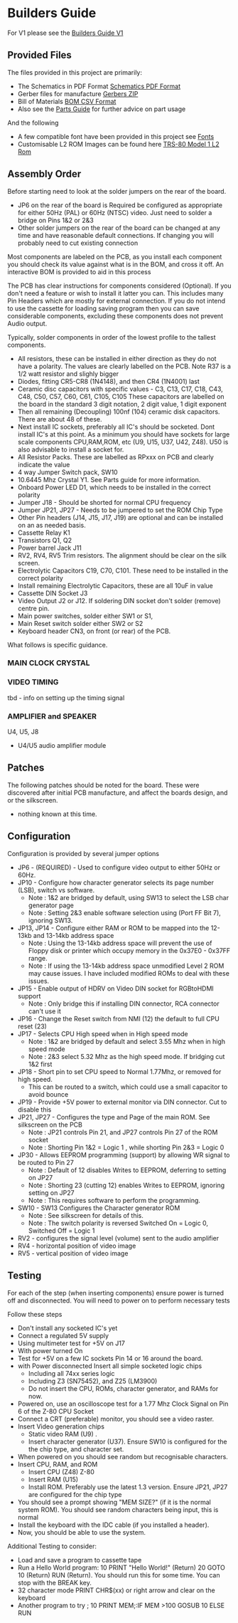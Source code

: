 
# Builders Guide

For V1 please see the [Builders Guide V1](/BUILDING-V1.md)

## Provided Files

The files provided in this project are primarily:

- The Schematics in PDF Format [Schematics PDF Format](/pcb/TRS-80-MP-SchematicsV2.pdf)
- Gerber files for manufacture [Gerbers ZIP](/pcb/TRS-80-MP_GerberV2.zip)
- Bill of Materials [BOM CSV Format](/pcb/TRS-80-MP-BillOfMatV2.csv)
- Also see the [Parts Guide](PARTS_GUIDE.md) for further advice on part usage

And the following
- A few compatible font have been provided in this project see [Fonts](/fonts/README.md)
- Customisable L2 ROM Images can be found here [TRS-80 Model 1 L2 Rom](https://github.com/kiwisincebirth/TRS-80)

## Assembly Order

Before starting need to look at the solder jumpers on the rear of the board.
- JP6 on the rear of the board is Required be configured as appropriate for either
  50Hz (PAL) or 60Hz (NTSC) video. Just need to solder a bridge on Pins 1&2 or 2&3
- Other solder jumpers on the rear of the board can be changed at any time and have
  reasonable default connections. If changing you will probably need to cut existing connection

Most components are labeled on the PCB, as you install each component you should check its value
against what is in the BOM, and cross it off. An interactive BOM is provided to aid in this process

The PCB has clear instructions for components considered (Optional). If you don't need a feature
or wish to install it latter you can. This includes many Pin Headers which are mostly for external connection.
If you do not intend to use the cassette for loading saving program then you can save
considerable components, excluding these components does not prevent Audio output.

Typically, solder components in order of the lowest profile to the tallest components.
- All resistors, these can be installed in either direction as they do not have a polarity.
  The values are clearly labelled on the PCB. Note R37 is a 1/2 watt resistor and slighly bigger
- Diodes, fitting CR5-CR8 (1N4148), and then CR4 (1N4001) last
- Ceramic disc capacitors with specific values - C3, C13, C17, C18, C43, C48, C50, C57, C60, C61, C105, C105
  These capacitors are labelled on the board in the standard 3 digit notation, 2 digit value, 1 digit exponent
- Then all remaining (Decoupling) 100nf (104) ceramic disk capacitors. There are about 48 of these.
- Next install IC sockets, preferably all IC's should be socketed. Dont install IC's at this point. 
  As a minimum you should have sockets for large scale components CPU,RAM,ROM, etc (U9, U15, U37, U42, Z48). 
  U50 is also advisable to install a socket for.
- All Resistor Packs. These are labelled as RPxxx on PCB and clearly indicate the value
- 4 way Jumper Switch pack, SW10
- 10.6445 Mhz Crystal Y1. See Parts guide for more information.
- Onboard Power LED D1, which needs to be installed in the correct polarity
- Jumper J18 - Should be shorted for normal CPU frequency
- Jumper JP21, JP27 - Needs to be jumpered to set the ROM Chip Type
- Other Pin headers (J14, J15, J17, J19) are optional and can be installed on an as needed basis.
- Cassette Relay K1
- Transistors Q1, Q2
- Power barrel Jack J11
- RV2, RV4, RV5 Trim resistors. The alignment should be clear on the silk screen. 
- Electrolytic Capacitors C19, C70, C101. These need to be installed in the correct polarity
- Install remaining Electrolytic Capacitors, these are all 10uF in value
- Cassette DIN Socket J3
- Video Output J2 or J12. If soldering DIN socket don't solder (remove) centre pin.
- Main power switches, solder either SW1 or S1, 
- Main Reset switch solder either SW2 or S2
- Keyboard header CN3, on front (or  rear) of the PCB.

What follows is specific guidance.

### MAIN CLOCK CRYSTAL

### VIDEO TIMING

tbd - info on setting up the timing signal 

### AMPLIFIER and SPEAKER

U4, U5, J8
- U4/U5 audio amplifier module

## Patches

The following patches should be noted for the board. These were discovered after initial PCB manufacture, and affect
the boards design, and or the silkscreen.
- nothing known at this time.

## Configuration

Configuration is provided by several jumper options
- JP6 - (REQUIRED) - Used to configure video output to either 50Hz or 60Hz.
- JP10 - Configure how character generator selects its page number (LSB), switch vs software. 
  - Note : 1&2 are bridged by default, using SW13 to select the LSB char generator page
  - Note : Setting 2&3 enable software selection using (Port FF Bit 7), ignoring SW13. 
- JP13, JP14 - Configure either RAM or ROM to be mapped into the 12-13kb and 13-14kb address space
  - Note : Using the 13-14kb address space will prevent the use of Floppy disk 
    or printer which occupy memory in the 0x37E0 - 0x37FF range. 
  - Note : If using the 13-14kb address space unmodified Level 2 ROM may cause issues.
    I have included modified ROMs to deal with these issues.
- JP15 - Enable output of HDRV on Video DIN socket for RGBtoHDMI support
  - Note : Only bridge this if installing DIN connector, RCA connector can't use it
- JP16 - Change the Reset switch from NMI (12) the default to full CPU reset (23)
- JP17 - Selects CPU High speed when in High speed mode
  - Note : 1&2 are bridged by default and select 3.55 Mhz when in high speed mode
  - Note : 2&3 select 5.32 Mhz as the high speed mode. If bridging cut 1&2 first
- JP18 - Short pin to set CPU speed to Normal 1.77Mhz, or removed for high speed.
  - This can be routed to a switch, which could use a small capacitor to avoid bounce
- JP19 - Provide +5V power to external monitor via DIN connector. Cut to disable this
- JP21, JP27 - Configures the type and Page of the main ROM. See silkscreen on the PCB
  - Note : JP21 controls Pin 21, and JP27 controls Pin 27 of the ROM socket
  - Note : Shorting Pin 1&2 = Logic 1 , while shorting Pin 2&3 = Logic 0
- JP30 - Allows EEPROM programming (support) by allowing WR signal to be routed to Pin 27
  - Note : Default of 12 disables Writes to EEPROM, deferring to setting on JP27 
  - Note : Shorting 23 (cutting 12) enables Writes to EEPROM, ignoring setting on JP27
  - Note : This requires software to perform the programming.
- SW10 - SW13 Configures the Character generator ROM
  - Note : See silkscreen for details of this.
  - Note : The switch polarity is reversed Switched On = Logic 0, Switched Off = Logic 1
- RV2 - configures the signal level (volume) sent to the audio amplifier
- RV4 - horizontal position of video image
- RV5 - vertical position of video image

## Testing

For each of the step (when inserting components) ensure power is turned off and disconnected. 
You will need to power on to perform necessary tests

Follow these steps
- Don't install any socketed IC's yet
- Connect a regulated 5V supply
- Using multimeter test for +5V on J17
- With power turned On
- Test for +5V on a few IC sockets Pin 14 or 16 around the board.
- with Power disconnected Insert all simple socketed logic chips
    - Including all 74xx series logic
    - Including Z3 (SN75452), and Z25 (LM3900)
    - Do not insert the CPU, ROMs, character generator, and RAMs for now.
- Powered on, use an oscilloscope test for a 1.77 Mhz Clock Signal on Pin 6 of the Z-80 CPU Socket
- Connect a CRT (preferable) monitor, you should see a video raster.
- Insert Video generation chips
    - Static video RAM (U9) .
    - Insert character generator (U37). Ensure SW10 is configured for the the chip type, and character set.
- When powered on you should see random but recognisable characters.
- Insert CPU, RAM, and ROM
    - Insert CPU (Z48) Z-80
    - Insert RAM (U15)
    - Install ROM. Preferably use the latest 1.3 version. Ensure JP21, JP27 are configured for the chip type
- You should see a prompt showing "MEM SIZE?" (if it is the normal system ROM). You should see random characters being input, this is normal
- Install the keyboard with the IDC cable (if you installed a header).
- Now, you should be able to use the system.

Additional Testing to consider:
- Load and save a program to cassette tape
- Run a Hello World program: 10 PRINT "Hello World!" (Return) 20 GOTO 10 (Return) RUN (Return). 
  You should run this for some time. You can stop with the BREAK key.
- 32 character mode PRINT CHR$(xx) or right arrow and clear on the keyboard
- Another program to try ; 10 PRINT MEM;:IF MEM >100 GOSUB 10 ELSE RUN

